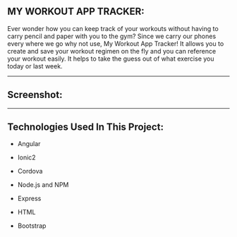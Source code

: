  ## MY WORKOUT APP TRACKER:
  
 Ever wonder how you can keep track of your workouts without having to carry pencil and paper with you to the gym? Since we carry
 our phones every where we go why not use, My Workout App Tracker! It allows you to create and save your workout regimen on the fly and 
 you can reference your workout easily. It helps to take the guess out of what exercise you today or last week.
 
 ___
 
 ## Screenshot:
 
 
 
 
 ___
 
 
 ## Technologies Used In This Project:
 
 * Angular
 
 * Ionic2
 
 * Cordova
 
 * Node.js and NPM
 
 * Express
 
 * HTML
 
 * Bootstrap
 
 
 
 
  
  
  

